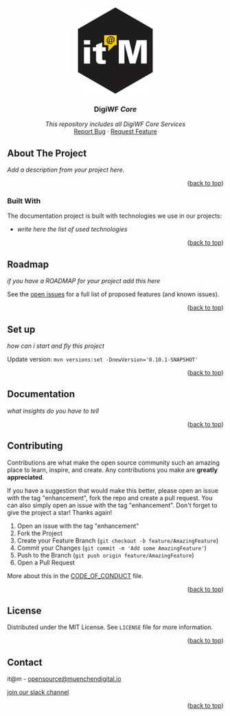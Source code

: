 <div id="top"></div>

<!-- PROJECT SHIELDS -->

<!-- END OF PROJECT SHIELDS -->

<!-- PROJECT LOGO -->
<br />
<div align="center">
  <a href="#">
    <img src="/images/logo.png" alt="Logo" height="200">
  </a>

<h3 align="center">DigiWF <i>Core</i></h3>

  <p align="center">
    <i>This repository includes all DigiWF Core Services</i>
    <br /><a href="https://github.com/it-at-m/digiwf-core/issues">Report Bug</a>
    ·
    <a href="https://github.com/it-at-m/digiwf-core/issues">Request Feature</a>
  </p>
</div>

<!-- ABOUT THE PROJECT -->

## About The Project

*Add a description from your project here.*
<p align="right">(<a href="#top">back to top</a>)</p>

### Built With

The documentation project is built with technologies we use in our projects:

* *write here the list of used technologies*

<p align="right">(<a href="#top">back to top</a>)</p>

<!-- ROADMAP -->

## Roadmap

*if you have a ROADMAP for your project add this here*

See the [open issues](#) for a full list of proposed features (and known issues).

<p align="right">(<a href="#top">back to top</a>)</p>

## Set up

*how can i start and fly this project*

Update version: ``mvn versions:set -DnewVersion='0.10.1-SNAPSHOT'``

<p align="right">(<a href="#top">back to top</a>)</p>

## Documentation

*what insights do you have to tell*

<p align="right">(<a href="#top">back to top</a>)</p>

<!-- CONTRIBUTING -->

## Contributing

Contributions are what make the open source community such an amazing place to learn, inspire, and create. Any
contributions you make are **greatly appreciated**.

If you have a suggestion that would make this better, please open an issue with the tag "enhancement", fork the repo and
create a pull request. You can also simply open an issue with the tag "enhancement". Don't forget to give the project a
star! Thanks again!

1. Open an issue with the tag "enhancement"
2. Fork the Project
3. Create your Feature Branch (`git checkout -b feature/AmazingFeature`)
4. Commit your Changes (`git commit -m 'Add some AmazingFeature'`)
5. Push to the Branch (`git push origin feature/AmazingFeature`)
6. Open a Pull Request

More about this in the [CODE_OF_CONDUCT](/CODE_OF_CONDUCT.md) file.

<p align="right">(<a href="#top">back to top</a>)</p>


<!-- LICENSE -->

## License

Distributed under the MIT License. See `LICENSE` file for more information.

<p align="right">(<a href="#top">back to top</a>)</p>



<!-- CONTACT -->

## Contact

it@m - opensource@muenchendigital.io

[join our slack channel](https://join.slack.com/t/digiwf/shared_invite/zt-14jxazj1j-jq0WNtXp7S7HAwJA7tKgpw)

<p align="right">(<a href="#top">back to top</a>)</p>


<!-- MARKDOWN LINKS & IMAGES -->
<!-- https://www.markdownguide.org/basic-syntax/#reference-style-links -->
